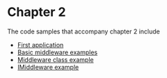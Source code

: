# Chapter 2

The code samples that accompany chapter 2 include

- [First application](https://github.com/mikebrind/Razor-Pages-In-Action/tree/main/Chapter02/WebApplication1)
- [Basic middleware examples](https://github.com/mikebrind/Razor-Pages-In-Action/tree/main/Chapter02/MiddlewareExample01)
- [Middleware class example](https://github.com/mikebrind/Razor-Pages-In-Action/tree/main/Chapter02/MiddlewareClassExamples)
- [IMiddleware example](https://github.com/mikebrind/Razor-Pages-In-Action/tree/main/Chapter02/IMiddlewareExample)